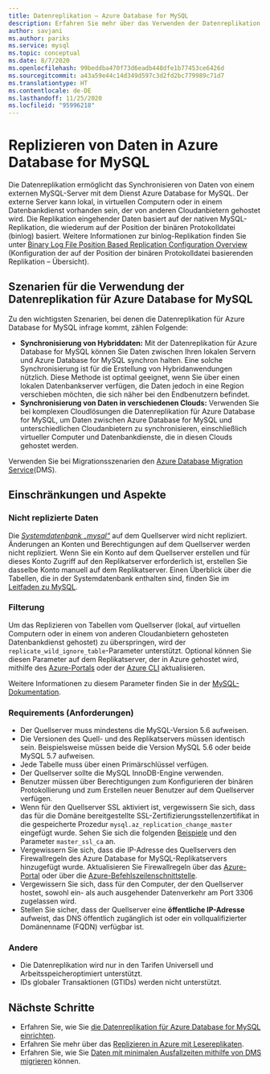 ```yaml
---
title: Datenreplikation – Azure Database for MySQL
description: Erfahren Sie mehr über das Verwenden der Datenreplikation zum Synchronisieren von Daten von einem externen Server mit dem Dienst Azure Database for MySQL.
author: savjani
ms.author: pariks
ms.service: mysql
ms.topic: conceptual
ms.date: 8/7/2020
ms.openlocfilehash: 99beddba470f73d6eadb448dfe1b77453ce6426d
ms.sourcegitcommit: a43a59e44c14d349d597c3d2fd2bc779989c71d7
ms.translationtype: HT
ms.contentlocale: de-DE
ms.lasthandoff: 11/25/2020
ms.locfileid: "95996218"
---
```

# <a name="replicate-data-into-azure-database-for-mysql"></a>Replizieren von Daten in Azure Database for MySQL

Die Datenreplikation ermöglicht das Synchronisieren von Daten von einem externen MySQL-Server mit dem Dienst Azure Database for MySQL. Der externe Server kann lokal, in virtuellen Computern oder in einem Datenbankdienst vorhanden sein, der von anderen Cloudanbietern gehostet wird. Die Replikation eingehender Daten basiert auf der nativen MySQL-Replikation, die wiederum auf der Position der binären Protokolldatei (binlog) basiert. Weitere Informationen zur binlog-Replikation finden Sie unter [Binary Log File Position Based Replication Configuration Overview](https://dev.mysql.com/doc/refman/5.7/en/binlog-replication-configuration-overview.html) (Konfiguration der auf der Position der binären Protokolldatei basierenden Replikation – Übersicht). 

## <a name="when-to-use-data-in-replication"></a>Szenarien für die Verwendung der Datenreplikation für Azure Database for MySQL
Zu den wichtigsten Szenarien, bei denen die Datenreplikation für Azure Database for MySQL infrage kommt, zählen Folgende:

- **Synchronisierung von Hybriddaten:** Mit der Datenreplikation für Azure Database for MySQL können Sie Daten zwischen Ihren lokalen Servern und Azure Database for MySQL synchron halten. Eine solche Synchronisierung ist für die Erstellung von Hybridanwendungen nützlich. Diese Methode ist optimal geeignet, wenn Sie über einen lokalen Datenbankserver verfügen, die Daten jedoch in eine Region verschieben möchten, die sich näher bei den Endbenutzern befindet.
- **Synchronisierung von Daten in verschiedenen Clouds:** Verwenden Sie bei komplexen Cloudlösungen die Datenreplikation für Azure Database for MySQL, um Daten zwischen Azure Database for MySQL und unterschiedlichen Cloudanbietern zu synchronisieren, einschließlich virtueller Computer und Datenbankdienste, die in diesen Clouds gehostet werden.
 
Verwenden Sie bei Migrationsszenarien den [Azure Database Migration Service](https://azure.microsoft.com/services/database-migration/)(DMS).

## <a name="limitations-and-considerations"></a>Einschränkungen und Aspekte

### <a name="data-not-replicated"></a>Nicht replizierte Daten
Die [*Systemdatenbank „mysql“*](https://dev.mysql.com/doc/refman/5.7/en/system-schema.html) auf dem Quellserver wird nicht repliziert. Änderungen an Konten und Berechtigungen auf dem Quellserver werden nicht repliziert. Wenn Sie ein Konto auf dem Quellserver erstellen und für dieses Konto Zugriff auf den Replikatserver erforderlich ist, erstellen Sie dasselbe Konto manuell auf dem Replikatserver. Einen Überblick über die Tabellen, die in der Systemdatenbank enthalten sind, finden Sie im [Leitfaden zu MySQL](https://dev.mysql.com/doc/refman/5.7/en/system-schema.html).

### <a name="filtering"></a>Filterung
Um das Replizieren von Tabellen vom Quellserver (lokal, auf virtuellen Computern oder in einem von anderen Cloudanbietern gehosteten Datenbankdienst gehostet) zu überspringen, wird der `replicate_wild_ignore_table`-Parameter unterstützt. Optional können Sie diesen Parameter auf dem Replikatserver, der in Azure gehostet wird, mithilfe des [Azure-Portals](howto-server-parameters.md) oder der [Azure CLI](howto-configure-server-parameters-using-cli.md) aktualisieren.

Weitere Informationen zu diesem Parameter finden Sie in der [MySQL-Dokumentation](https://dev.mysql.com/doc/refman/8.0/en/replication-options-replica.html#option_mysqld_replicate-wild-ignore-table).

### <a name="requirements"></a>Requirements (Anforderungen)
- Der Quellserver muss mindestens die MySQL-Version 5.6 aufweisen. 
- Die Versionen des Quell- und des Replikatservers müssen identisch sein. Beispielsweise müssen beide die Version MySQL 5.6 oder beide MySQL 5.7 aufweisen.
- Jede Tabelle muss über einen Primärschlüssel verfügen.
- Der Quellserver sollte die MySQL InnoDB-Engine verwenden.
- Benutzer müssen über Berechtigungen zum Konfigurieren der binären Protokollierung und zum Erstellen neuer Benutzer auf dem Quellserver verfügen.
- Wenn für den Quellserver SSL aktiviert ist, vergewissern Sie sich, dass das für die Domäne bereitgestellte SSL-Zertifizierungsstellenzertifikat in die gespeicherte Prozedur `mysql.az_replication_change_master` eingefügt wurde. Sehen Sie sich die folgenden [Beispiele](./howto-data-in-replication.md#link-source-and-replica-servers-to-start-data-in-replication) und den Parameter `master_ssl_ca` an.
- Vergewissern Sie sich, dass die IP-Adresse des Quellservers den Firewallregeln des Azure Database for MySQL-Replikatservers hinzugefügt wurde. Aktualisieren Sie Firewallregeln über das [Azure-Portal](./howto-manage-firewall-using-portal.md) oder über die [Azure-Befehlszeilenschnittstelle](./howto-manage-firewall-using-cli.md).
- Vergewissern Sie sich, dass für den Computer, der den Quellserver hostet, sowohl ein- als auch ausgehender Datenverkehr am Port 3306 zugelassen wird.
- Stellen Sie sicher, dass der Quellserver eine **öffentliche IP-Adresse** aufweist, das DNS öffentlich zugänglich ist oder ein vollqualifizierter Domänenname (FQDN) verfügbar ist.

### <a name="other"></a>Andere
- Die Datenreplikation wird nur in den Tarifen Universell und Arbeitsspeicheroptimiert unterstützt.
- IDs globaler Transaktionen (GTIDs) werden nicht unterstützt.

## <a name="next-steps"></a>Nächste Schritte
- Erfahren Sie, wie Sie [die Datenreplikation für Azure Database for MySQL einrichten](howto-data-in-replication.md).
- Erfahren Sie mehr über das [Replizieren in Azure mit Lesereplikaten](concepts-read-replicas.md).
- Erfahren Sie, wie Sie [Daten mit minimalen Ausfallzeiten mithilfe von DMS migrieren](howto-migrate-online.md) können.